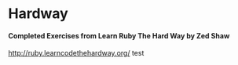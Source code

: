 # Hardway  
#### Completed Exercises from Learn Ruby The Hard Way by Zed Shaw
http://ruby.learncodethehardway.org/
test